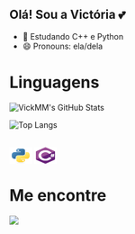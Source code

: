 ## Olá! Sou a Victória 💕

- 🌱 Estudando C++ e Python
- 😄 Pronouns: ela/dela


# Linguagens
![VickMM's GitHub Stats](https://github-readme-stats.vercel.app/api?username=VickMM&theme=rose&show_icons=true&count_private=true&layout=compact)

![Top Langs](https://github-readme-stats.vercel.app/api/top-langs/?username=VickMM&layout=compact&theme=rose)


<div style="display: inline_block"><br>
  <img align="center" alt="Rafa-Python" height="30" width="40" src="https://raw.githubusercontent.com/devicons/devicon/master/icons/python/python-original.svg">
  <img align="center" alt="Rafa-Csharp" height="30" width="40" src="https://raw.githubusercontent.com/devicons/devicon/master/icons/csharp/csharp-original.svg">
</div>

 # Me encontre
<div> 
  <a href="https://www.linkedin.com/in/victoria-m-b3772418b?utm_source=share&utm_campaign=share_via&utm_content=profile&utm_medium=android_app" target="_blank"><img src="https://img.shields.io/badge/-LinkedIn-%230077B5?style=for-the-badge&logo=linkedin&logoColor=white" target="_blank"></a>  
</div>
